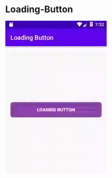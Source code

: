# Loading-Button
 
![Loading animation](https://raw.githubusercontent.com/jeanjnap/LoadingButton/master/animation.gif?token=AGI5XV6QZLOYFDUM4LS3UOS7B6QZA)
